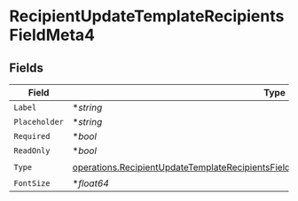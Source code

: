 # RecipientUpdateTemplateRecipientsFieldMeta4


## Fields

| Field                                                                                                                                                                                              | Type                                                                                                                                                                                               | Required                                                                                                                                                                                           | Description                                                                                                                                                                                        |
| -------------------------------------------------------------------------------------------------------------------------------------------------------------------------------------------------- | -------------------------------------------------------------------------------------------------------------------------------------------------------------------------------------------------- | -------------------------------------------------------------------------------------------------------------------------------------------------------------------------------------------------- | -------------------------------------------------------------------------------------------------------------------------------------------------------------------------------------------------- |
| `Label`                                                                                                                                                                                            | **string*                                                                                                                                                                                          | :heavy_minus_sign:                                                                                                                                                                                 | N/A                                                                                                                                                                                                |
| `Placeholder`                                                                                                                                                                                      | **string*                                                                                                                                                                                          | :heavy_minus_sign:                                                                                                                                                                                 | N/A                                                                                                                                                                                                |
| `Required`                                                                                                                                                                                         | **bool*                                                                                                                                                                                            | :heavy_minus_sign:                                                                                                                                                                                 | N/A                                                                                                                                                                                                |
| `ReadOnly`                                                                                                                                                                                         | **bool*                                                                                                                                                                                            | :heavy_minus_sign:                                                                                                                                                                                 | N/A                                                                                                                                                                                                |
| `Type`                                                                                                                                                                                             | [operations.RecipientUpdateTemplateRecipientsFieldMetaTemplatesRecipientsResponse200Type](../../models/operations/recipientupdatetemplaterecipientsfieldmetatemplatesrecipientsresponse200type.md) | :heavy_check_mark:                                                                                                                                                                                 | N/A                                                                                                                                                                                                |
| `FontSize`                                                                                                                                                                                         | **float64*                                                                                                                                                                                         | :heavy_minus_sign:                                                                                                                                                                                 | N/A                                                                                                                                                                                                |